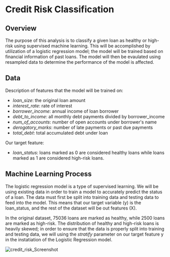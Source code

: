# Credit Risk Classification

## Overview
The purpose of this analysis is to classify a given loan as healthy or high-risk using supervised machine learning. This will be accomplished by utilization of a logistic regression model; the model will be trained based on financial information of past loans. The model will then be evaulated using resampled data to determine the performance of the model is affected. 

## Data
Description of features that the model will be trained on:
* _loan_size_: the original loan amount
* _interest_rate_: rate of interest 
* _borrower_income_: annual income of loan borrower
* _debt_to_income_: all monthly debt payments divided by borrower_income
* _num_of_accounts_: number of open accounts under borrower's name
* _derogatory_marks_: number of late payments or past due payments
* _total_debt_: total accumulated debt under loan

Our target feature:
* _loan_status_: loans marked as 0 are considered healthy loans while loans marked as 1 are considered high-risk loans.

## Machine Learning Process
The logistic regression model is a type of supervised learning. We will be using existing data in order to train a model to accurately predict the status of a loan. The data must first be split into training data and testing data to feed into the model. This means that our target variable (y) is the loan_status, and the rest of the dataset will be out features (X).  

In the original dataset, 75036 loans are marked as healthy, while 2500 loans are marked as high-risk. The distribution of healthy and high-risk loans is heavily skewed; in order to ensure that the data is properly split into training and testing data, we will using the _stratify_ parameter on our target feature y in the instatiation of the Logistic Regression model.

![credit_risk_Screenshot](https://user-images.githubusercontent.com/114107454/235744288-507ac467-63a9-4ec3-b0c5-c4f5c1a07d15.jpg)


